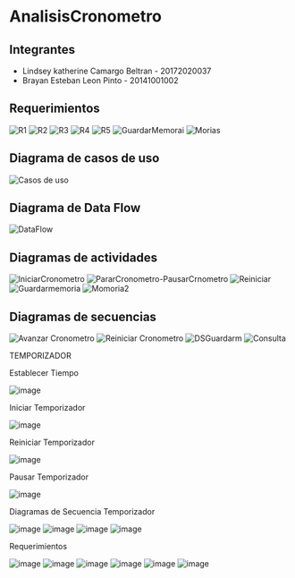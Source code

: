 # AnalisisCronometro

## Integrantes

- Lindsey katherine Camargo Beltran - 20172020037
- Brayan Esteban Leon Pinto - 20141001002

## Requerimientos

![R1](https://user-images.githubusercontent.com/54810355/97941031-d18a7280-1d51-11eb-9a76-d03b580f91a0.PNG)
![R2](https://user-images.githubusercontent.com/54810355/97941043-d2230900-1d51-11eb-83f6-1d81b3c90ed3.PNG)
![R3](https://user-images.githubusercontent.com/54810355/97941049-d2230900-1d51-11eb-9acf-28bbf480c8e8.PNG)
![R4](https://user-images.githubusercontent.com/54810355/97941056-d2bb9f80-1d51-11eb-90ec-c050256804b1.PNG)
![R5](https://user-images.githubusercontent.com/54810355/97941060-d2bb9f80-1d51-11eb-8f77-bb3f7dffe542.PNG)
![GuardarMemorai](https://user-images.githubusercontent.com/54810355/97950843-3354d780-1d66-11eb-9fbf-a728a64a8b26.PNG)
![Morias](https://user-images.githubusercontent.com/54810355/97951772-4a48f900-1d69-11eb-82f4-812540ba782e.PNG)

## Diagrama de casos de uso

![Casos de uso](https://user-images.githubusercontent.com/54810355/97944954-14e5e080-1d54-11eb-9fa5-4dd4dc3c758a.jpg)

## Diagrama de  Data Flow

![DataFlow](https://user-images.githubusercontent.com/54810355/97940501-adc72c80-1d51-11eb-94fa-46d01cde2e86.jpg)

## Diagramas de actividades

![IniciarCronometro](https://user-images.githubusercontent.com/54810355/97941868-0bf40f80-1d52-11eb-87c3-b5471dfce53b.jpg)
![PararCronometro-PausarCrnometro](https://user-images.githubusercontent.com/54810355/97941879-0d253c80-1d52-11eb-843c-bb7820934323.jpg)
![Reiniciar](https://user-images.githubusercontent.com/54810355/97945668-2e882780-1d56-11eb-8cc2-7fee0abb9b41.jpg)
![Guardarmemoria](https://user-images.githubusercontent.com/54810355/97950931-70b96500-1d66-11eb-8b31-6975fdb5b418.jpg)
![Momoria2](https://user-images.githubusercontent.com/54810355/97951771-49b06280-1d69-11eb-8b4b-1c6b1ea94b85.jpg)

## Diagramas de secuencias

![Avanzar Cronometro](https://user-images.githubusercontent.com/54810355/97945182-b8cf8c00-1d54-11eb-872c-e6b111afe2e7.jpg)
![Reiniciar Cronometro](https://user-images.githubusercontent.com/54810355/97945183-b9682280-1d54-11eb-8bbb-19b7e64174c5.jpg)
![DSGuardarm](https://user-images.githubusercontent.com/54810355/97951135-2d132b00-1d67-11eb-86b0-711efec2dea8.jpg)
![Consulta](https://user-images.githubusercontent.com/54810355/97951770-4917cc00-1d69-11eb-9543-b2176fe88616.jpg)

TEMPORIZADOR


Establecer Tiempo

![image](https://user-images.githubusercontent.com/54810276/97993327-ea2a7500-1db1-11eb-843f-c587794364e0.png)

Iniciar Temporizador

![image](https://user-images.githubusercontent.com/54810276/97993444-15ad5f80-1db2-11eb-819b-823a421f091b.png)

Reiniciar Temporizador

![image](https://user-images.githubusercontent.com/54810276/97993638-56a57400-1db2-11eb-9330-7e46248e9ca7.png)

Pausar Temporizador

![image](https://user-images.githubusercontent.com/54810276/97993780-86ed1280-1db2-11eb-881f-05c60aa8af4e.png)


Diagramas de Secuencia Temporizador 

![image](https://user-images.githubusercontent.com/54810276/97997327-d8979c00-1db6-11eb-8ff3-118d9bd20a11.png)
![image](https://user-images.githubusercontent.com/54810276/97997408-ebaa6c00-1db6-11eb-89e0-63d2df6532b0.png)
![image](https://user-images.githubusercontent.com/54810276/97997426-f06f2000-1db6-11eb-8faa-f72c844dfc99.png)
![image](https://user-images.githubusercontent.com/54810276/97997450-f533d400-1db6-11eb-90fb-7ded930d01d4.png)


Requerimientos

![image](https://user-images.githubusercontent.com/54810276/98003081-501bfa00-1dbc-11eb-928d-411d6840e0b3.png)
![image](https://user-images.githubusercontent.com/54810276/98003116-58743500-1dbc-11eb-8904-1a0a13cdaa7d.png)
![image](https://user-images.githubusercontent.com/54810276/98003145-60cc7000-1dbc-11eb-92a3-1293a71f592d.png)
![image](https://user-images.githubusercontent.com/54810276/98003166-688c1480-1dbc-11eb-987e-91c1d38616d8.png)
![image](https://user-images.githubusercontent.com/54810276/98003190-717ce600-1dbc-11eb-9578-3c538c0baf41.png)
![image](https://user-images.githubusercontent.com/54810276/98003220-7772c700-1dbc-11eb-8cde-786032e9c66c.png)


